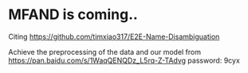 
# MFAND is coming..

Citing https://github.com/timxiao317/E2E-Name-Disambiguation

Achieve the preprocessing of the data and our model from https://pan.baidu.com/s/1WaqQENQDz_L5rq-Z-TAdvg password: 9cyx
